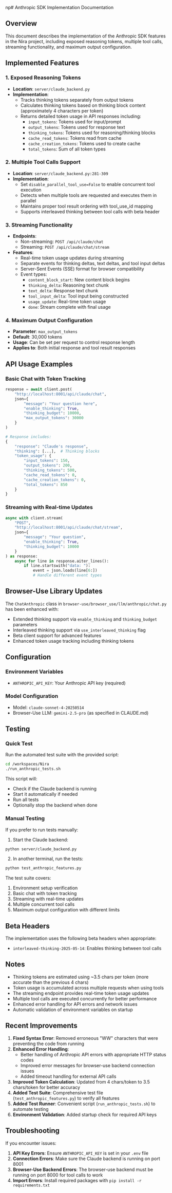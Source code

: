 np# Anthropic SDK Implementation Documentation

## Overview
This document describes the implementation of the Anthropic SDK features in the Nira project, including exposed reasoning tokens, multiple tool calls, streaming functionality, and maximum output configuration.

## Implemented Features

### 1. Exposed Reasoning Tokens
- **Location**: `server/claude_backend.py`
- **Implementation**: 
  - Tracks thinking tokens separately from output tokens
  - Calculates thinking tokens based on thinking block content (approximately 4 characters per token)
  - Returns detailed token usage in API responses including:
    - `input_tokens`: Tokens used for input/prompt
    - `output_tokens`: Tokens used for response text
    - `thinking_tokens`: Tokens used for reasoning/thinking blocks
    - `cache_read_tokens`: Tokens read from cache
    - `cache_creation_tokens`: Tokens used to create cache
    - `total_tokens`: Sum of all token types

### 2. Multiple Tool Calls Support
- **Location**: `server/claude_backend.py:281-309`
- **Implementation**:
  - Set `disable_parallel_tool_use=False` to enable concurrent tool execution
  - Detects when multiple tools are requested and executes them in parallel
  - Maintains proper tool result ordering with tool_use_id mapping
  - Supports interleaved thinking between tool calls with beta header

### 3. Streaming Functionality
- **Endpoints**:
  - Non-streaming: `POST /api/claude/chat`
  - Streaming: `POST /api/claude/chat/stream`
- **Features**:
  - Real-time token usage updates during streaming
  - Separate events for thinking deltas, text deltas, and tool input deltas
  - Server-Sent Events (SSE) format for browser compatibility
  - Event types:
    - `content_block_start`: New content block begins
    - `thinking_delta`: Reasoning text chunk
    - `text_delta`: Response text chunk
    - `tool_input_delta`: Tool input being constructed
    - `usage_update`: Real-time token usage
    - `done`: Stream complete with final usage

### 4. Maximum Output Configuration
- **Parameter**: `max_output_tokens`
- **Default**: 30,000 tokens
- **Usage**: Can be set per request to control response length
- **Applies to**: Both initial response and tool result responses

## API Usage Examples

### Basic Chat with Token Tracking
```python
response = await client.post(
    "http://localhost:8001/api/claude/chat",
    json={
        "message": "Your question here",
        "enable_thinking": True,
        "thinking_budget": 10000,
        "max_output_tokens": 30000
    }
)

# Response includes:
{
    "response": "Claude's response",
    "thinking": [...],  # Thinking blocks
    "token_usage": {
        "input_tokens": 150,
        "output_tokens": 200,
        "thinking_tokens": 500,
        "cache_read_tokens": 0,
        "cache_creation_tokens": 0,
        "total_tokens": 850
    }
}
```

### Streaming with Real-time Updates
```python
async with client.stream(
    "POST",
    "http://localhost:8001/api/claude/chat/stream",
    json={
        "message": "Your question",
        "enable_thinking": True,
        "thinking_budget": 10000
    }
) as response:
    async for line in response.aiter_lines():
        if line.startswith("data: "):
            event = json.loads(line[6:])
            # Handle different event types
```

## Browser-Use Library Updates

The `ChatAnthropic` class in `browser-use/browser_use/llm/anthropic/chat.py` has been enhanced with:
- Extended thinking support via `enable_thinking` and `thinking_budget` parameters
- Interleaved thinking support via `use_interleaved_thinking` flag
- Beta client support for advanced features
- Enhanced token usage tracking including thinking tokens

## Configuration

### Environment Variables
- `ANTHROPIC_API_KEY`: Your Anthropic API key (required)

### Model Configuration
- Model: `claude-sonnet-4-20250514`
- Browser-Use LLM: `gemini-2.5-pro` (as specified in CLAUDE.md)

## Testing

### Quick Test
Run the automated test suite with the provided script:
```bash
cd /workspaces/Nira
./run_anthropic_tests.sh
```

This script will:
- Check if the Claude backend is running
- Start it automatically if needed
- Run all tests
- Optionally stop the backend when done

### Manual Testing
If you prefer to run tests manually:

1. Start the Claude backend:
```bash
python server/claude_backend.py
```

2. In another terminal, run the tests:
```bash
python test_anthropic_features.py
```

The test suite covers:
1. Environment setup verification
2. Basic chat with token tracking
3. Streaming with real-time updates
4. Multiple concurrent tool calls
5. Maximum output configuration with different limits

## Beta Headers

The implementation uses the following beta headers when appropriate:
- `interleaved-thinking-2025-05-14`: Enables thinking between tool calls

## Notes

- Thinking tokens are estimated using ~3.5 chars per token (more accurate than the previous 4 chars)
- Token usage is accumulated across multiple requests when using tools
- The streaming endpoint provides real-time token usage updates
- Multiple tool calls are executed concurrently for better performance
- Enhanced error handling for API errors and network issues
- Automatic validation of environment variables on startup

## Recent Improvements

1. **Fixed Syntax Error**: Removed erroneous "WW" characters that were preventing the code from running
2. **Enhanced Error Handling**: 
   - Better handling of Anthropic API errors with appropriate HTTP status codes
   - Improved error messages for browser-use backend connection issues
   - Added timeout handling for external API calls
3. **Improved Token Calculation**: Updated from 4 chars/token to 3.5 chars/token for better accuracy
4. **Added Test Suite**: Comprehensive test file (`test_anthropic_features.py`) to verify all features
5. **Added Test Runner**: Convenient script (`run_anthropic_tests.sh`) to automate testing
6. **Environment Validation**: Added startup check for required API keys

## Troubleshooting

If you encounter issues:

1. **API Key Errors**: Ensure `ANTHROPIC_API_KEY` is set in your `.env` file
2. **Connection Errors**: Make sure the Claude backend is running on port 8001
3. **Browser-Use Backend Errors**: The browser-use backend must be running on port 8000 for tool calls to work
4. **Import Errors**: Install required packages with `pip install -r requirements.txt`
